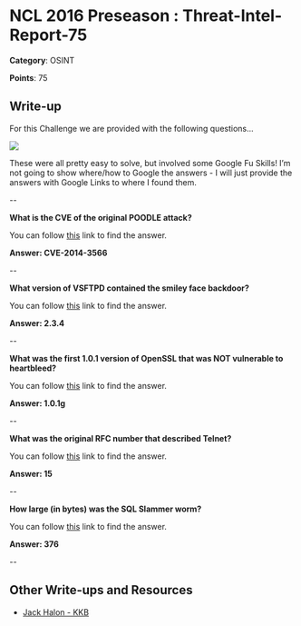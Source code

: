 # NCL 2016 Preseason : Threat-Intel-Report-75

__Category__: OSINT

__Points__: 75

## Write-up

For this Challenge we are provided with the following questions...

<a href="https://raw.githubusercontent.com/jhalon/jhalon.github.io/master/images/ncl2.png"><img src="https://raw.githubusercontent.com/jhalon/jhalon.github.io/master/images/ncl2.png"></a>

These were all pretty easy to solve, but involved some Google Fu Skills! I’m not going to show where/how to Google the answers - I will just provide the answers with Google Links to where I found them.

--

__What is the CVE of the original POODLE attack?__

You can follow [this](https://cve.mitre.org/cgi-bin/cvename.cgi?name=cve-2014-3566) link to find the answer.

__Answer: CVE-2014-3566__

--

__What version of VSFTPD contained the smiley face backdoor?__

You can follow [this](http://www.computersecuritystudent.com/SECURITY_TOOLS/METASPLOITABLE/EXPLOIT/lesson8/) link to find the answer.

__Answer: 2.3.4__

--

__What was the first 1.0.1 version of OpenSSL that was NOT vulnerable to heartbleed?__

You can follow [this](http://heartbleed.com/) link to find the answer.

__Answer: 1.0.1g__

--

__What was the original RFC number that described Telnet?__

You can follow [this](https://en.wikipedia.org/wiki/Telnet) link to find the answer.

__Answer: 15__

--

__How large (in bytes) was the SQL Slammer worm?__

You can follow [this](https://en.wikipedia.org/wiki/SQL_Slammer) link to find the answer.

__Answer: 376__

--

## Other Write-ups and Resources

* [Jack Halon - KKB](https://jhalon.github.io/ncl-intro-osint/)
